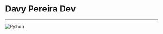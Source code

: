 # Davy Pereira Dev
---
![Python](https://github.com/eu-davyzin/Davy-Pereira-Dev/blob/main/img/py.png)

